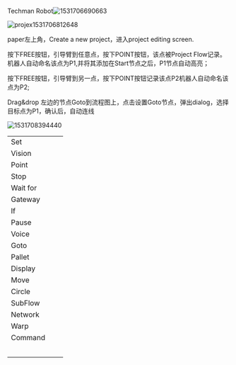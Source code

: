 Techman Robot![1531706690663](C:\Users\WURENJ~1.ZKX\AppData\Local\Temp\1531706690663.png)

![projex1531706812648](C:\Users\WURENJ~1.ZKX\AppData\Local\Temp\1531706812648.png)

paper左上角，Create a new project，进入project editing screen.

按下FREE按钮，引导臂到任意点，按下POINT按钮，该点被Project Flow记录。机器人自动命名该点为P1,并将其添加在Start节点之后，P1节点自动高亮；

按下FREE按钮，引导臂到另一点，按下POINT按钮记录该点P2机器人自动命名该点为P2;

Drag&drop  左边的节点Goto到流程图上，点击设置Goto节点，弹出dialog，选择目标点为P1，确认后，自动连线

![1531708394440](C:\Users\WURENJ~1.ZKX\AppData\Local\Temp\1531708394440.png)

|          |      |      |
| -------- | ---- | ---- |
| Set      |      |      |
| Vision   |      |      |
| Point    |      |      |
| Stop     |      |      |
| Wait for |      |      |
| Gateway  |      |      |
| If       |      |      |
| Pause    |      |      |
| Voice    |      |      |
| Goto     |      |      |
| Pallet   |      |      |
| Display  |      |      |
| Move     |      |      |
| Circle   |      |      |
| SubFlow  |      |      |
| Network  |      |      |
| Warp     |      |      |
| Command  |      |      |
|          |      |      |
|          |      |      |
|          |      |      |
|          |      |      |
|          |      |      |

